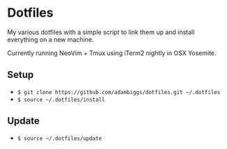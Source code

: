 # Dotfiles
My various dotfiles with a simple script to link them up and install everything
on a new machine.

Currently running NeoVim + Tmux using iTerm2 nightly in OSX Yosemite.


## Setup
- `$ git clone https://github.com/adambiggs/dotfiles.git ~/.dotfiles`
- `$ source ~/.dotfiles/install`

## Update
- `$ source ~/.dotfiles/update`
